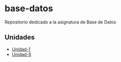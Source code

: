 # base-datos
Repositorio dedicado a la asignatura de Base de Datos

## Unidades
- [Unidad-1](Tareas)
- [Unidad-5](Unidad-5)  
